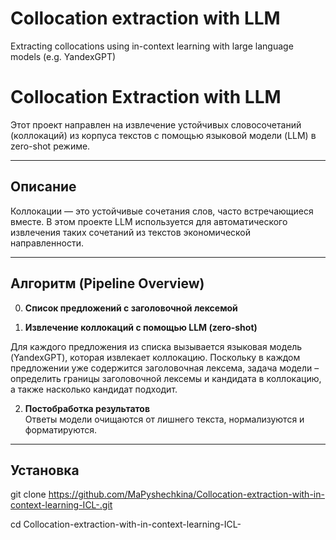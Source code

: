 # Collocation extraction with LLM
Extracting collocations using in-context learning with large language models (e.g. YandexGPT)

# Collocation Extraction with LLM

Этот проект направлен на извлечение устойчивых словосочетаний (коллокаций) из корпуса текстов с помощью языковой модели (LLM) в zero-shot режиме.

---

## Описание

Коллокации — это устойчивые сочетания слов, часто встречающиеся вместе. В этом проекте LLM используется для автоматического извлечения таких сочетаний из текстов экономической направленности.

---

## Алгоритм (Pipeline Overview)
0. **Список предложений с заголовочной лексемой**

1. **Извлечение коллокаций с помощью LLM (zero-shot)**

Для каждого предложения из списка вызывается языковая модель (YandexGPT), которая извлекает коллокацию. Поскольку в каждом предложении уже содержится заголовочная лексема, задача модели – определить границы заголовочной лексемы и кандидата в коллокацию, а также насколько кандидат подходит. 

2. **Постобработка результатов**  
   Ответы модели очищаются от лишнего текста, нормализуются и форматируются.

---

## Установка

git clone https://github.com/MaPyshechkina/Collocation-extraction-with-in-context-learning-ICL-.git

cd Collocation-extraction-with-in-context-learning-ICL-

